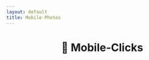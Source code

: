 ```yaml
---
layout: default
title: Mobile Photos
---
```


<h1 style="text-align: center;">📸 Mobile-Clicks</h1>

<!-- Album selection buttons -->
<div id="album-buttons" style="margin: 1.5rem 0; text-align: center;"></div>


<!-- Landscape media -->
<div class="gallery" id="gallery-landscape"></div>

<!-- Portrait media -->
<div class="gallery" id="gallery-portrait"></div>

<!-- Modal for viewing media -->
<div id="lightbox" style="display:none; position:fixed; top:0; left:0; width:100%; height:100%; 
  background:rgba(0,0,0,0.9); z-index:1000; justify-content:center; align-items:center;">
  <span style="position:absolute; top:20px; right:30px; font-size:2rem; color:white; cursor:pointer;" onclick="closeLightbox()">&times;</span>
  <div id="lightbox-content" style="max-width: 90%; max-height: 90%;"></div>
</div>

<!-- Load pre-generated media data -->
<script src="{{ site.baseurl }}/assets/js/meta.js"></script>

<script>
function renderButtons() {
  const container = document.getElementById("album-buttons");
  container.innerHTML = '';
  folderList.forEach(folder => {
    const btn = document.createElement("button");
    btn.textContent = folder;
    btn.onclick = () => {
      filterByFolder(folder);
      highlightButton(btn);
    };
    container.appendChild(btn);
  });
}

function highlightButton(activeButton) {
  const buttons = document.querySelectorAll("#album-buttons button");
  buttons.forEach(btn => btn.style.opacity = "0.6");
  activeButton.style.opacity = "1";
}

function showLightbox(html) {
  const lightbox = document.getElementById("lightbox");
  const content = document.getElementById("lightbox-content");
  content.innerHTML = html;
  lightbox.style.display = "flex";
}

function closeLightbox() {
  document.getElementById("lightbox").style.display = "none";
}

// Dynamically generate album buttons
function renderButtons() {
  const container = document.getElementById("album-buttons");
  folderList.forEach(folder => {
    const btn = document.createElement("button");
    btn.textContent = folder;
    btn.onclick = () => filterByFolder(folder);
    container.appendChild(btn);
  });
}

// Filter and display media for selected folder
function filterByFolder(folderName) {
  const galleryLandscape = document.getElementById("gallery-landscape");
  const galleryPortrait = document.getElementById("gallery-portrait");
  galleryLandscape.innerHTML = '';
  galleryPortrait.innerHTML = '';

  const filtered = allFiles.filter(file => file.folder === folderName);
  if (filtered.length === 0) {
    galleryLandscape.innerHTML = `<p>No media found in <strong>${folderName}</strong>.</p>`;
    return;
  }

  filtered.forEach(file => {
    const box = document.createElement('div');
    box.className = 'photo-box';

    let mediaHTML = '';

    if (file.type === "image") {
      mediaHTML = `<a href="${file.src}" target="_blank"><img src="${file.src}" alt="photo" style="cursor: zoom-in;"></a>`;
    } else if (file.type === "video") {
      // Use fallback download link if playback fails (GitHub Pages limitation)
      mediaHTML = `
  <a href="${file.src}" target="_blank">
    <video muted preload="metadata" style="width: 100%; border-radius: 10px; cursor: pointer;" 
      onerror="this.outerHTML='<a href=\'${file.src}\' class=\'download-button\'>Download Video</a>';">
      <source src="${file.src}" type="video/mp4">
      Your browser does not support the video tag.
    </video>
  </a>
`;
    }

    box.innerHTML = `
      ${mediaHTML}
      <div style="margin-top: 0.5rem;">
        <a href="${file.src}" class="download-button" download>Download</a>
      </div>
    `;

    if (file.orientation === "landscape") {
      galleryLandscape.appendChild(box);
    } else {
      galleryPortrait.appendChild(box);
    }
  });
}

// Initialize on page load
renderButtons();
</script>